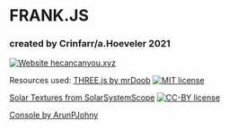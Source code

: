 # FRANK.JS
### created by Crinfarr/a.Hoeveler 2021
[![Website hecancanyou.xyz](https://img.shields.io/website-up-down-green-red/http/hecancanyou.xyz.svg)](http://hecancanyou.xyz/frank.js/)


Resources used:
[THREE.js by mrDoob](https://threejs.org/)
[![MIT license](https://img.shields.io/badge/License-MIT-blue.svg)](https://lbesson.mit-license.org/)

[Solar Textures from SolarSystemScope](https://www.solarsystemscope.com/textures/)
[![CC-BY license](https://img.shields.io/badge/License-CC--BY-blue.svg)](https://creativecommons.org/licenses/by-nd/4.0)

[Console by ArunPJohny](http://jsfiddle.net/arunpjohny/mGDet/)